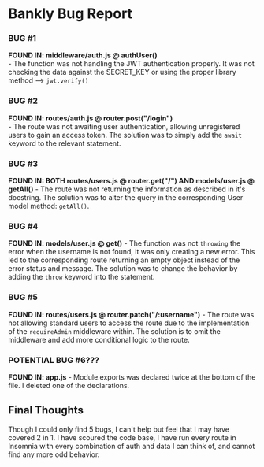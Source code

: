 # Bankly Bug Report

### BUG #1

**FOUND IN: middleware/auth.js @ authUser()**  
    - The function was not handling the JWT authentication properly. It was not checking the data against the SECRET_KEY or using the proper library method --> `jwt.verify()`

### BUG #2

**FOUND IN: routes/auth.js @ router.post("/login")**  
    - The route was not awaiting user authentication, allowing unregistered users to gain an access token. The solution was to simply add the `await` keyword to the relevant statement.

### BUG #3

**FOUND IN: BOTH routes/users.js @ router.get("/") AND models/user.js @ getAll()**
    - The route was not returning the information as described in it's docstring. The solution was to alter the query in the corresponding User model method: `getAll()`.  

### BUG #4 

**FOUND IN: models/user.js @ get()**
    - The function was not `throwing` the error when the username is not found, it was only creating a new error. This led to the corresponding route returning an empty object instead of the error status and message. The solution was to change the behavior by adding the `throw` keyword into the statement.  

### BUG #5

**FOUND IN: routes/users.js @ router.patch("/:username")**
    - The route was not allowing standard users to access the route due to the implementation of the `requireAdmin` middleware within. The solution is to omit the middleware and add more conditional logic to the route.

### POTENTIAL BUG #6???

**FOUND IN: app.js**
    - Module.exports was declared twice at the bottom of the file. I deleted one of the declarations.

## Final Thoughts

Though I could only find 5 bugs, I can't help but feel that I may have covered 2 in 1. I have scoured the code base, I have run every route in Insomnia with every combination of auth and data I can think of, and cannot find any more odd behavior. 
